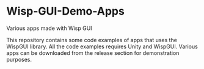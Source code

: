 # Wisp-GUI-Demo-Apps
Various apps made with Wisp GUI

This repository contains some code examples of apps that uses the WispGUI library.
All the code examples requires Unity and WispGUI.
Various apps can be downloaded from the release section for demonstration purposes.
